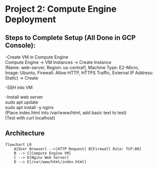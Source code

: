 # Project 2: Compute Engine Deployment

## Steps to Complete Setup (All Done in GCP Console):

-Create VM in Compute Engine  
Compute Engine -> VM Instances -> Create Instance  
(Name: web-server, Region: us-central1, Machine Type: E2-Micro,  
Image: Ubuntu, Firewall: Allow HTTP, HTTPS Traffic, External IP Address: Static) -> Create  

-SSH into VM  

-Install web server  
sudo apt update  
sudo apt install -y nginx  
(Place index.html into /var/www/html, add basic text to test)  
(Test with curl localhost)  


## Architecture

```mermaid
flowchart LR
    A[User Browser] -->|HTTP Request| B[Firewall Rule: TCP:80]
    B --> C[Compute Engine VM]
    C --> D[Nginx Web Server]
    D --> E[/var/www/html/index.html]

